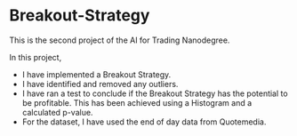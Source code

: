 # Breakout-Strategy

This is the second project of the AI for Trading Nanodegree.

In this project, 
- I have implemented a Breakout Strategy. 
- I have identified and removed any outliers. 
- I have ran a test to conclude if the Breakout Strategy has the potential to be profitable. This has been achieved using a Histogram and a calculated p-value. 
- For the dataset, I have used the end of day data from Quotemedia.
